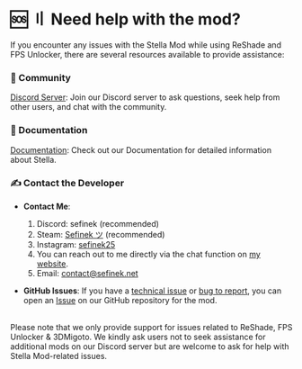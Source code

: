 <!-- [[> SEO
###### Number: 1.5

###### Title: Genshin Stella Mod Support | Where to Get Help - Stella Mod Documentation
###### Description: Are you facing issues with the Genshin Stella Mod, specifically with ReShade and FPS Unlocker? Worry not! We provide various support resources to ensure your modding experience remains smooth and enjoyable.
###### Tags: genshin stella mod support, reshade and fps unlock assistance, discord community, github wiki, troubleshooting guides, technical issues, bug reporting, community engagement, direct contact, LINE messenger, game guidelines, mod support, game modifications, user assistance
###### Canonical: /genshin-impact-reshade/docs?page=support
]]> -->

# 🆘 〢 Need help with the mod? <!-- {#need-help-with-the-mod} -->
If you encounter any issues with the Stella Mod while using ReShade and FPS Unlocker, there are several resources available to provide assistance:

### 💭 Community <!-- {#community} -->
[Discord Server](https://discord.gg/Yj7fnafTXf): Join our Discord server to ask questions, seek help from other users, and chat with the community.

### 📙 Documentation <!-- {#documentation} -->
[Documentation](https://sefinek.net/genshin-impact-reshade/docs): Check out our Documentation for detailed information about Stella.

### ✍️ Contact the Developer <!-- {#contact-the-developer} -->
- **Contact Me**:
    1. Discord: sefinek (recommended)
    2. Steam: [Sefinek ツ](https://steamcommunity.com/id/sefinek) (recommended)
    3. Instagram: [sefinek25](https://www.instagram.com/sefinek25)
    4. You can reach out to me directly via the chat function on [my website](https://sefinek.net/genshin-impact-reshade).
    5. Email: [contact@sefinek.net](mailto:contact@sefinek.net)

- **GitHub Issues**: If you have a [technical issue](https://github.com/sefinek24/Genshin-Impact-ReShade/issues/new?assignees=&labels=Help&template=1_help-report.md) or [bug to report](https://github.com/sefinek24/Genshin-Impact-ReShade/issues/new?assignees=&labels=Bug&template=2_bug-report.md), you can open an [Issue](https://github.com/sefinek24/Genshin-Impact-ReShade/issues/new/choose) on our GitHub repository for the mod.

<br>
Please note that we only provide support for issues related to ReShade, FPS Unlocker & 3DMigoto. We kindly ask users not to seek assistance for additional mods on our Discord server but are welcome to ask for help with Stella Mod-related issues.